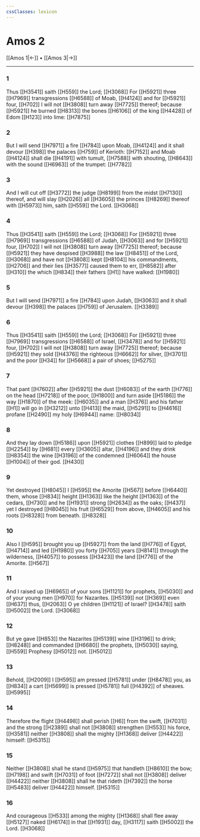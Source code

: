 ```yaml
---
cssClasses: lexicon
---
```

# Amos 2

[[Amos 1|←]] • [[Amos 3|→]]

---

### 1
Thus [[H3541]] saith [[H559]] the Lord; [[H3068]] For [[H5921]] three [[H7969]] transgressions [[H6588]] of Moab, [[H4124]] and for [[H5921]] four, [[H702]] I will not [[H3808]] turn away [[H7725]] thereof; because [[H5921]] he burned [[H8313]] the bones [[H6106]] of the king [[H4428]] of Edom [[H123]] into lime: [[H7875]]

### 2
But I will send [[H7971]] a fire [[H784]] upon Moab, [[H4124]] and it shall devour [[H398]] the palaces [[H759]] of Kerioth: [[H7152]] and Moab [[H4124]] shall die [[H4191]] with tumult, [[H7588]] with shouting, [[H8643]] with the sound [[H6963]] of the trumpet: [[H7782]]

### 3
And I will cut off [[H3772]] the judge [[H8199]] from the midst [[H7130]] thereof, and will slay [[H2026]] all [[H3605]] the princes [[H8269]] thereof with [[H5973]] him, saith [[H559]] the Lord. [[H3068]]

### 4
Thus [[H3541]] saith [[H559]] the Lord; [[H3068]] For [[H5921]] three [[H7969]] transgressions [[H6588]] of Judah, [[H3063]] and for [[H5921]] four, [[H702]] I will not [[H3808]] turn away [[H7725]] thereof; because [[H5921]] they have despised [[H3988]] the law [[H8451]] of the Lord, [[H3068]] and have not [[H3808]] kept [[H8104]] his commandments, [[H2706]] and their lies [[H3577]] caused them to err, [[H8582]] after [[H310]] the which [[H834]] their fathers [[H1]] have walked: [[H1980]]

### 5
But I will send [[H7971]] a fire [[H784]] upon Judah, [[H3063]] and it shall devour [[H398]] the palaces [[H759]] of Jerusalem. [[H3389]]

### 6
Thus [[H3541]] saith [[H559]] the Lord; [[H3068]] For [[H5921]] three [[H7969]] transgressions [[H6588]] of Israel, [[H3478]] and for [[H5921]] four, [[H702]] I will not [[H3808]] turn away [[H7725]] thereof; because [[H5921]] they sold [[H4376]] the righteous [[H6662]] for silver, [[H3701]] and the poor [[H34]] for [[H5668]] a pair of shoes; [[H5275]]

### 7
That pant [[H7602]] after [[H5921]] the dust [[H6083]] of the earth [[H776]] on the head [[H7218]] of the poor, [[H1800]] and turn aside [[H5186]] the way [[H1870]] of the meek: [[H6035]] and a man [[H376]] and his father [[H1]] will go in [[H3212]] unto [[H413]] the maid, [[H5291]] to [[H4616]] profane [[H2490]] my holy [[H6944]] name: [[H8034]]

### 8
And they lay down [[H5186]] upon [[H5921]] clothes [[H899]] laid to pledge [[H2254]] by [[H681]] every [[H3605]] altar, [[H4196]] and they drink [[H8354]] the wine [[H3196]] of the condemned [[H6064]] the house [[H1004]] of their god. [[H430]]

### 9
Yet destroyed [[H8045]] I [[H595]] the Amorite [[H567]] before [[H6440]] them, whose [[H834]] height [[H1363]] like the height [[H1363]] of the cedars, [[H730]] and he [[H1931]] strong [[H2634]] as the oaks; [[H437]] yet I destroyed [[H8045]] his fruit [[H6529]] from above, [[H4605]] and his roots [[H8328]] from beneath. [[H8328]]

### 10
Also I [[H595]] brought you up [[H5927]] from the land [[H776]] of Egypt, [[H4714]] and led [[H1980]] you forty [[H705]] years [[H8141]] through the wilderness, [[H4057]] to possess [[H3423]] the land [[H776]] of the Amorite. [[H567]]

### 11
And I raised up [[H6965]] of your sons [[H1121]] for prophets, [[H5030]] and of your young men [[H970]] for Nazarites. [[H5139]] not [[H369]] even [[H637]] thus, [[H2063]] O ye children [[H1121]] of Israel? [[H3478]] saith [[H5002]] the Lord. [[H3068]]

### 12
But ye gave [[H853]] the Nazarites [[H5139]] wine [[H3196]] to drink; [[H8248]] and commanded [[H6680]] the prophets, [[H5030]] saying, [[H559]] Prophesy [[H5012]] not. [[H5012]]

### 13
Behold, [[H2009]] I [[H595]] am pressed [[H5781]] under [[H8478]] you, as [[H834]] a cart [[H5699]] is pressed [[H5781]] full [[H4392]] of sheaves. [[H5995]]

### 14
Therefore the flight [[H4498]] shall perish [[H6]] from the swift, [[H7031]] and the strong [[H2389]] shall not [[H3808]] strengthen [[H553]] his force, [[H3581]] neither [[H3808]] shall the mighty [[H1368]] deliver [[H4422]] himself: [[H5315]]

### 15
Neither [[H3808]] shall he stand [[H5975]] that handleth [[H8610]] the bow; [[H7198]] and swift [[H7031]] of foot [[H7272]] shall not [[H3808]] deliver [[H4422]] neither [[H3808]] shall he that rideth [[H7392]] the horse [[H5483]] deliver [[H4422]] himself. [[H5315]]

### 16
And courageous [[H533]] among the mighty [[H1368]] shall flee away [[H5127]] naked [[H6174]] in that [[H1931]] day, [[H3117]] saith [[H5002]] the Lord. [[H3068]]